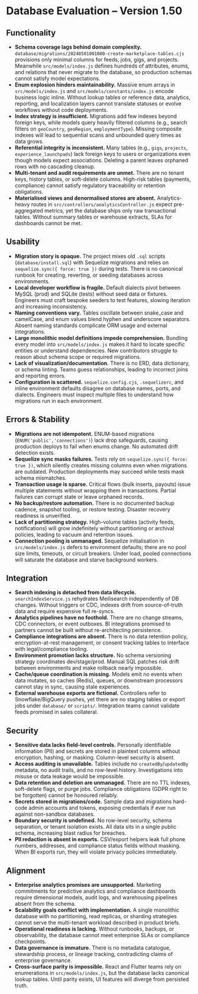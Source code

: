 # Database Evaluation – Version 1.50

## Functionality
- **Schema coverage lags behind domain complexity.** `database/migrations/20240501001000-create-marketplace-tables.cjs` provisions only minimal columns for feeds, jobs, gigs, and projects. Meanwhile `src/models/index.js` defines hundreds of attributes, enums, and relations that never migrate to the database, so production schemas cannot satisfy model expectations.
- **Enum explosion hinders maintainability.** Massive enum arrays in `src/models/index.js` and `src/models/constants/index.js` encode business logic inline. Without lookup tables or reference data, analytics, reporting, and localization layers cannot translate statuses or evolve workflows without code deployments.
- **Index strategy is insufficient.** Migrations add few indexes beyond foreign keys, while models query heavily filtered columns (e.g., search filters on `geoCountry`, `geoRegion`, `employmentType`). Missing composite indexes will lead to sequential scans and unbounded query times as data grows.
- **Referential integrity is inconsistent.** Many tables (e.g., `gigs`, `projects`, `experience_launchpads`) lack foreign keys to users or organizations even though models expect associations. Deleting a parent leaves orphaned rows with no cascading cleanup.
- **Multi-tenant and audit requirements are unmet.** There are no tenant keys, history tables, or soft-delete columns. High-risk tables (payments, compliance) cannot satisfy regulatory traceability or retention obligations.
- **Materialised views and denormalised stores are absent.** Analytics-heavy routes in `src/controllers/analyticsController.js` expect pre-aggregated metrics, yet the database ships only raw transactional tables. Without summary tables or warehouse extracts, SLAs for dashboards cannot be met.

## Usability
- **Migration story is opaque.** The project mixes old `.sql` scripts (`database/install.sql`) with Sequelize migrations and relies on `sequelize.sync({ force: true })` during tests. There is no canonical runbook for creating, reverting, or seeding databases across environments.
- **Local developer workflow is fragile.** Default dialects pivot between MySQL (prod) and SQLite (tests) without seed data or fixtures. Engineers must craft bespoke seeders to test features, slowing iteration and increasing inconsistency.
- **Naming conventions vary.** Tables oscillate between snake_case and camelCase, and enum values blend hyphen and underscore separators. Absent naming standards complicate ORM usage and external integrations.
- **Large monolithic model definitions impede comprehension.** Bundling every model into `src/models/index.js` makes it hard to locate specific entities or understand dependencies. New contributors struggle to reason about schema scope or required migrations.
- **Lack of visualization/documentation.** There is no ERD, data dictionary, or schema linting. Teams guess relationships, leading to incorrect joins and reporting errors.
- **Configuration is scattered.** `sequelize.config.cjs`, `.sequelizerc`, and inline environment defaults disagree on database names, ports, and dialects. Engineers must inspect multiple files to understand how migrations run in each environment.

## Errors & Stability
- **Migrations are not idempotent.** ENUM-based migrations (`ENUM('public','connections')`) lack drop safeguards, causing production deploys to fail when enums change. No automated drift detection exists.
- **Sequelize sync masks failures.** Tests rely on `sequelize.sync({ force: true })`, which silently creates missing columns even when migrations are outdated. Production deployments may succeed while tests mask schema mismatches.
- **Transaction usage is sparse.** Critical flows (bulk inserts, payouts) issue multiple statements without wrapping them in transactions. Partial failures can corrupt state or leave orphaned records.
- **No backup/restore automation.** There is no documented backup cadence, snapshot tooling, or restore testing. Disaster recovery readiness is unverified.
- **Lack of partitioning strategy.** High-volume tables (activity feeds, notifications) will grow indefinitely without partitioning or archival policies, leading to vacuum and retention issues.
- **Connection pooling is unmanaged.** Sequelize initialisation in `src/models/index.js` defers to environment defaults; there are no pool size limits, timeouts, or circuit breakers. Under load, pooled connections will saturate the database and starve background workers.

## Integration
- **Search indexing is detached from data lifecycle.** `searchIndexService.js` rehydrates Meilisearch independently of DB changes. Without triggers or CDC, indexes drift from source-of-truth data and require expensive full re-syncs.
- **Analytics pipelines have no foothold.** There are no change streams, CDC connectors, or event outboxes. BI integrations promised to partners cannot be built without re-architecting persistence.
- **Compliance integrations are absent.** There is no data retention policy, encryption-at-rest management, or consent tracking tables to interface with legal/compliance tooling.
- **Environment promotion lacks structure.** No schema versioning strategy coordinates dev/stage/prod. Manual SQL patches risk drift between environments and make rollback nearly impossible.
- **Cache/queue coordination is missing.** Models emit no events when data mutates, so caches (Redis), queues, or downstream processors cannot stay in sync, causing stale experiences.
- **External warehouse exports are fictional.** Controllers refer to Snowflake/BigQuery pushes, yet there are no staging tables or export jobs under `database/` or `scripts/`. Integration teams cannot validate feeds promised in sales collateral.

## Security
- **Sensitive data lacks field-level controls.** Personally identifiable information (PII) and secrets are stored in plaintext columns without encryption, hashing, or masking. Column-level security is absent.
- **Access auditing is unavailable.** Tables include no `createdBy`/`updatedBy` metadata, no audit trails, and no row-level history. Investigations into misuse or data leakage would be impossible.
- **Data retention and deletion are unmanaged.** There are no TTL indexes, soft-delete flags, or purge jobs. Compliance obligations (GDPR right to be forgotten) cannot be honoured reliably.
- **Secrets stored in migrations/code.** Sample data and migrations hard-code admin accounts and tokens, exposing credentials if ever run against non-sandbox databases.
- **Boundary security is undefined.** No row-level security, schema separation, or tenant isolation exists. All data sits in a single public schema, increasing blast radius for breaches.
- **PII redaction is absent in exports.** CSV/export helpers leak full phone numbers, addresses, and compliance status fields without masking. When BI exports run, they will violate privacy policies immediately.

## Alignment
- **Enterprise analytics promises are unsupported.** Marketing commitments for predictive analytics and compliance dashboards require dimensional models, audit logs, and warehousing pipelines absent from the schema.
- **Scalability goals conflict with implementation.** A single monolithic database with no partitioning, read replicas, or sharding strategies cannot serve the multi-tenant workload described in product briefs.
- **Operational readiness is lacking.** Without runbooks, backups, or observability, the database cannot meet enterprise SLAs or compliance checkpoints.
- **Data governance is immature.** There is no metadata catalogue, stewardship process, or lineage tracking, contradicting claims of enterprise governance.
- **Cross-surface parity is impossible.** React and Flutter teams rely on enumerations in `src/models/index.js`, but the database lacks canonical lookup tables. Until parity exists, UI features will diverge from persisted truth.
